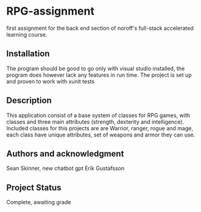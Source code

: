 # RPG-assignment
first assignment for the back end section of noroff's full-stack accelerated learning course. 

## Installation
The program should be good to go only with visual studio installed, the program does however lack any features in run time. The project is set up and proven to work with xunit tests


## Description

This application consist of a base system of classes for RPG games, with classes and three main attributes (strength, dexterity and intelligence). Included classes for this projects are are Warrior, ranger, rogue and mage, each class have unique attributes, set of weapons and armor they can use.  


## Authors and acknowledgment

Sean Skinner, new chatbot gpt
Erik Gustafsson

## Project Status
Complete, awaiting grade